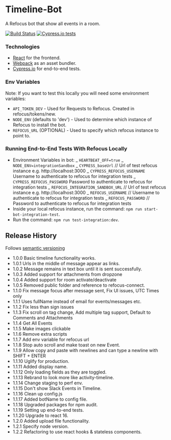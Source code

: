 # Timeline-Bot

A Refocus bot that show all events in a room.

[![Build Status](https://travis-ci.org/salesforce/refocus-bot-timeline.svg?branch=master)](https://travis-ci.org/salesforce/refocus-bot-timeline.svg)
[![Cypress.io tests](https://img.shields.io/badge/cypress.io-tests-green.svg?style=flat-square)](https://cypress.io)

### Technologies

- [React](https://facebook.github.io/react/) for the frontend.
- [Webpack](https://webpack.github.io/) as an asset bundler.
- [Cypress.io](https://www.cypress.io/) for end-to-end tests.

### Env Variables

Note: If you want to test this locally you will need some environment variables:

- `API_TOKEN_DEV` - Used for Requests to Refocus. Created in refocus/tokens/new.
- `NODE_ENV` (defaults to 'dev') - Used to determine which instance of Refocus to install the bot.
- `REFOCUS_URL` (OPTIONAL) - Used to specify which refocus instance to point to.

### Running End-to-End Tests With Refocus Locally

- Environment Variables in bot:
  _ `HEARTBEAT_OFF=true`
  _ `NODE_ENV=integrationSandbox`
  _ `CYPRESS_baseUrl` // Url of test refocus instance e.g. http://localhost:3000
  _ `CYPRESS_REFOCUS_USERNAME` Username to authenticate to refocus for integration tests
  _ `CYPRESS_REFOCUS_PASSWORD` Password to authenticate to refocus for integration tests
  _ `REFOCUS_INTEGRATION_SANDBOX_URL` // Url of test refocus instance e.g. http://localhost:3000
  _ `REFOCUS_USERNAME` // Username to authenticate to refocus for integration tests
  _ `REFOCUS_PASSWORD` // Password to authenticate to refocus for integration tests
- Inside your local refocus instance, run the command: `npm run start-bot-integration-test`.
- Run the command: `npm run test-integration:dev`.

## Release History

Follows [semantic versioning](https://docs.npmjs.com/getting-started/semantic-versioning#semver-for-publishers)

- 1.0.0 Basic timeline functionality works.
- 1.0.1 Urls in the middle of message appear as links.
- 1.0.2 Message remains in text box until it is sent successfully.
- 1.0.3 Added support for attachments from dropzone
- 1.0.4 Added support for room activate/deactivate
- 1.0.5 Removed public folder and reference to refocus-connect.
- 1.1.0 Fix message focus after message sent, Fix UI issues, UTC Times only
- 1.1.1 Uses fullName instead of email for events/messages etc.
- 1.1.2 Fix less than sign issues
- 1.1.3 Fix scroll on tag change, Add multiple tag support, Default to Comments and Attachments
- 1.1.4 Get All Events
- 1.1.5 Make images clickable
- 1.1.6 Remove extra scripts
- 1.1.7 Add env variable for refocus url
- 1.1.8 Stop auto scroll and make toast on new Event.
- 1.1.9 Allow copy and paste with newlines and can type a newline with SHIFT + ENTER
- 1.1.10 Uglify for production.
- 1.1.11 Added display name.
- 1.1.12 Only loading fields as they are toggled.
- 1.1.13 Rebrand to look more like activity-timeline.
- 1.1.14 Change staging to perf env.
- 1.1.15 Don't show Slack Events in Timeline.
- 1.1.16 Clean up config.js
- 1.1.17 Added botName to config file.
- 1.1.18 Upgraded packages for npm audit.
- 1.1.19 Setting up end-to-end tests.
- 1.1.20 Upgrade to react 16.
- 1.2.0 Added upload file functionality.
- 1.2.1 Specify node version.
- 1.2.2 Refactoring to use react hooks & stateless components.
